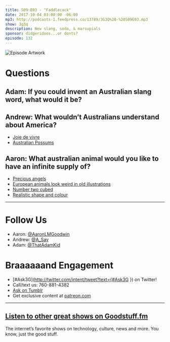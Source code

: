 ```yaml
---
title: S09:E03 - "Faddlecack"
date: 2017-10-04 03:00:00 -06:00
mp3: http://podcasts-1.feedpress.co/13789/3G3Q%20-%20S09E03.mp3
show: 3g3q
description: New slang, soda, & marsupials
sponsor: didgeridoos...or donts?
episode: 132
---
```


![Episode Artwork](http://l.gdwn.co/mda9ah.jpg) 

# Questions 

## Adam: If you could invent an Australian slang word, what would it be?

## Andrew: What wouldn’t Australians understand about America?
- [Joie de vivre](https://en.wikipedia.org/wiki/Joie_de_vivre)
- [Australian Possums](https://www.australiazoo.com.au/our-animals/mammals/possums-and-gliders/common-brushtail-possum)

## Aaron: What australian animal would you like to have an infinite supply of?
- [Precious angels](https://youtu.be/178BWFbldCY)
- [European animals look weird in old illustrations](http://blogs.bl.uk/digitisedmanuscripts/2014/06/weird-and-wonderful-creatures-of-the-bestiary.html)
- [Number two cubed](http://bit.ly/2yW9zXA)
- [Realistic shape and colour](https://www.truebluepoo.com.au/products/wombat-poo-br-dark-chocolate-cubes-br-realistic-shape-and-colour)

---

# Follow Us
* Aaron: [@AaronLMGoodwin](http://twitter.com/aaronlmgoodwin)
* Andrew: [@A_Sav](http://twitter.com/a_sav)
* Adam: [@ThatAdamKid](http://twitter.com/thatadamkid)

# Braaaaaand Engagement
* [#Ask3G](http://twitter.com/intent/tweet?text={#Ask3G }) on Twitter!
* Call/text us: 760-881-4382
* [Ask on Tumblr](http://3g3q.co/ask)
* Get exclusive content at [patreon.com](http://www.patreon.com/3g3q)

***

## [Listen to other great shows on Goodstuff.fm](http://goodstuff.fm/)
The internet’s favorite shows on technology, culture, news and more. You know, just the good stuff.
